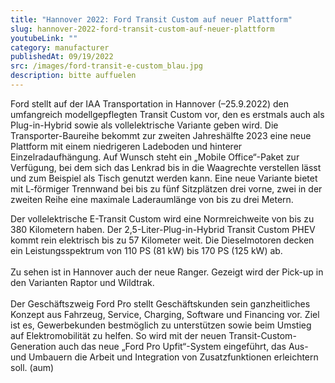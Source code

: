 ```yaml
---
title: "Hannover 2022: Ford Transit Custom auf neuer Plattform"
slug: hannover-2022-ford-transit-custom-auf-neuer-plattform
youtubeLink: ""
category: manufacturer
publishedAt: 09/19/2022
src: /images/ford-transit-e-custom_blau.jpg
description: bitte auffuelen
---
```

Ford stellt auf der IAA Transportation in Hannover (–25.9.2022) den umfangreich modellgepflegten Transit Custom vor, den es erstmals auch als Plug-in-Hybrid sowie als vollelektrische Variante geben wird. Die Transporter-Baureihe bekommt zur zweiten Jahreshälfte 2023 eine neue Plattform mit einem niedrigeren Ladeboden und hinterer Einzelradaufhängung. Auf Wunsch steht ein „Mobile Office“-Paket zur Verfügung, bei dem sich das Lenkrad bis in die Waagrechte verstellen lässt und zum Beispiel als Tisch genutzt werden kann. Eine neue Variante bietet mit L-förmiger Trennwand bei bis zu fünf Sitzplätzen drei vorne, zwei in der zweiten Reihe eine maximale Laderaumlänge von bis zu drei Metern.

Der vollelektrische E-Transit Custom wird eine Normreichweite von bis zu 380 Kilometern haben. Der 2,5-Liter-Plug-in-Hybrid Transit Custom PHEV kommt rein elektrisch bis zu 57 Kilometer weit. Die Dieselmotoren decken ein Leistungsspektrum von 110 PS (81 kW) bis 170 PS (125 kW) ab.\
\
Zu sehen ist in Hannover auch der neue Ranger. Gezeigt wird der Pick-up in den Varianten Raptor und Wildtrak.\
\
Der Geschäftszweig Ford Pro stellt Geschäftskunden sein ganzheitliches Konzept aus Fahrzeug, Service, Charging, Software und Financing vor. Ziel ist es, Gewerbekunden bestmöglich zu unterstützen sowie beim Umstieg auf Elektromobilität zu helfen. So wird mit der neuen Transit-Custom-Generation auch das neue „Ford Pro Upfit“-System eingeführt, das Aus- und Umbauern die Arbeit und Integration von Zusatzfunktionen erleichtern soll. (aum)